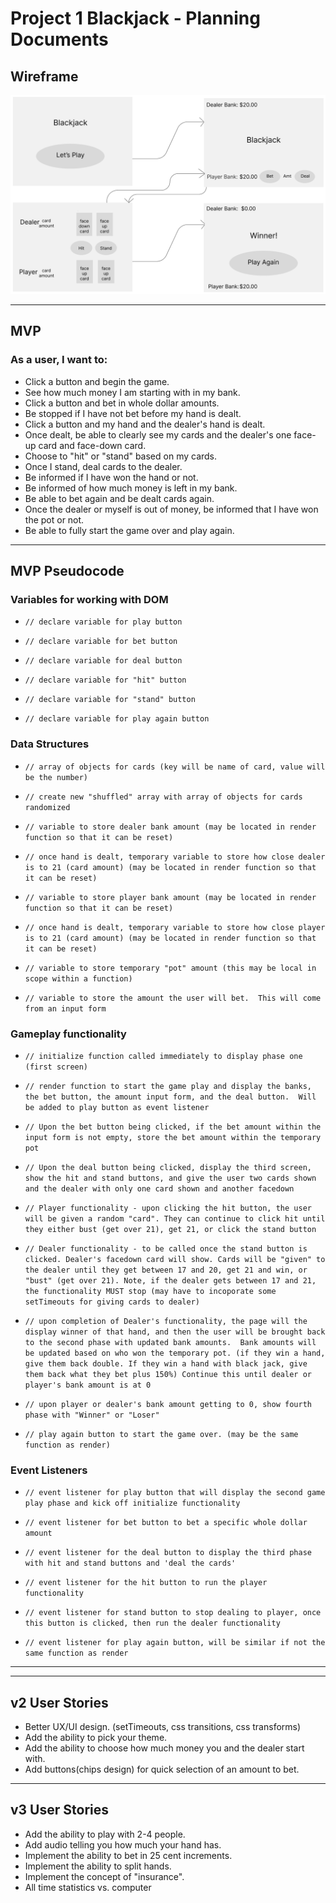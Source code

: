 # Project 1 Blackjack - Planning Documents

## Wireframe

![wireframe](./images/wireframe.png)

---

## MVP

### As a user, I want to:

- Click a button and begin the game.
- See how much money I am starting with in my bank.
- Click a button and bet in whole dollar amounts.
- Be stopped if I have not bet before my hand is dealt.
- Click a button and my hand and the dealer's hand is dealt.
- Once dealt, be able to clearly see my cards and the dealer's one face-up card and face-down card.
- Choose to "hit" or "stand" based on my cards.
- Once I stand, deal cards to the dealer.
- Be informed if I have won the hand or not.
- Be informed of how much money is left in my bank.
- Be able to bet again and be dealt cards again.
- Once the dealer or myself is out of money, be informed that I have won the pot or not.
- Be able to fully start the game over and play again.

---

## MVP Pseudocode

### Variables for working with DOM

- `// declare variable for play button`

- `// declare variable for bet button `

- `// declare variable for deal button `

- `// declare variable for "hit" button `

- `// declare variable for "stand" button `

- `// declare variable for play again button `

### Data Structures

- `// array of objects for cards (key will be name of card, value will be the number)`

- `// create new "shuffled" array with array of objects for cards randomized `

- `// variable to store dealer bank amount (may be located in render function so that it can be reset) `

- `// once hand is dealt, temporary variable to store how close dealer is to 21 (card amount) (may be located in render function so that it can be reset) `

- `// variable to store player bank amount (may be located in render function so that it can be reset) `

- `// once hand is dealt, temporary variable to store how close player is to 21 (card amount) (may be located in render function so that it can be reset) `

- `// variable to store temporary "pot" amount (this may be local in scope within a function)`

- `// variable to store the amount the user will bet.  This will come from an input form`

### Gameplay functionality

- `// initialize function called immediately to display phase one (first screen)`

- `// render function to start the game play and display the banks, the bet button, the amount input form, and the deal button.  Will be added to play button as event listener `

- `// Upon the bet button being clicked, if the bet amount within the input form is not empty, store the bet amount within the temporary pot `

- `// Upon the deal button being clicked, display the third screen, show the hit and stand buttons, and give the user two cards shown and the dealer with only one card shown and another facedown`

- `// Player functionality - upon clicking the hit button, the user will be given a random "card". They can continue to click hit until they either bust (get over 21), get 21, or click the stand button `

- `// Dealer functionality - to be called once the stand button is clicked. Dealer's facedown card will show. Cards will be "given" to the dealer until they get between 17 and 20, get 21 and win, or "bust" (get over 21). Note, if the dealer gets between 17 and 21, the functionality MUST stop (may have to incoporate some setTimeouts for giving cards to dealer)`

- `// upon completion of Dealer's functionality, the page will the display winner of that hand, and then the user will be brought back to the second phase with updated bank amounts.  Bank amounts will be updated based on who won the temporary pot. (if they win a hand, give them back double. If they win a hand with black jack, give them back what they bet plus 150%) Continue this until dealer or player's bank amount is at 0 `

- `// upon player or dealer's bank amount getting to 0, show fourth phase with "Winner" or "Loser" `

- `// play again button to start the game over. (may be the same function as render)`

### Event Listeners

- `// event listener for play button that will display the second game play phase and kick off initialize functionality `

- `// event listener for bet button to bet a specific whole dollar amount`

- `// event listener for the deal button to display the third phase with hit and stand buttons and 'deal the cards' `
- `// event listener for the hit button to run the player functionality `

- `// event listener for stand button to stop dealing to player, once this button is clicked, then run the dealer functionality`

- `// event listener for play again button, will be similar if not the same function as render`

---

---

## v2 User Stories

- Better UX/UI design. (setTimeouts, css transitions, css transforms)
- Add the ability to pick your theme.
- Add the ability to choose how much money you and the dealer start with.
- Add buttons(chips design) for quick selection of an amount to bet.

---

## v3 User Stories

- Add the ability to play with 2-4 people.
- Add audio telling you how much your hand has.
- Implement the ability to bet in 25 cent increments.
- Implement the ability to split hands.
- Implement the concept of "insurance".
- All time statistics vs. computer
